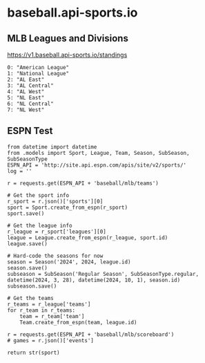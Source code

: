 
baseball.api-sports.io
======================

MLB Leagues and Divisions
-------------------------

https://v1.baseball.api-sports.io/standings

    0: "American League"
    1: "National League"
    2: "AL East"
    3: "AL Central"
    4: "AL West"
    5: "NL East"
    6: "NL Central"
    7: "NL West"

ESPN Test
---------

    from datetime import datetime
    from .models import Sport, League, Team, Season, SubSeason, SubSeasonType
    ESPN_API = 'http://site.api.espn.com/apis/site/v2/sports/'
    log = ''

    r = requests.get(ESPN_API + 'baseball/mlb/teams')

    # Get the sport info
    r_sport = r.json()['sports'][0]
    sport = Sport.create_from_espn(r_sport)
    sport.save()

    # Get the league info
    r_league = r_sport['leagues'][0]
    league = League.create_from_espn(r_league, sport.id)
    league.save()

    # Hard-code the seasons for now
    season = Season('2024', 2024, league.id)
    season.save()
    subseason = SubSeason('Regular Season', SubSeasonType.regular, datetime(2024, 3, 28), datetime(2024, 10, 1), season.id)
    subseason.save()

    # Get the teams
    r_teams = r_league['teams']
    for r_team in r_teams:
        team = r_team['team']
        Team.create_from_espn(team, league.id)

    r = requests.get(ESPN_API + 'baseball/mlb/scoreboard')
    # games = r.json()['events']

    return str(sport)
